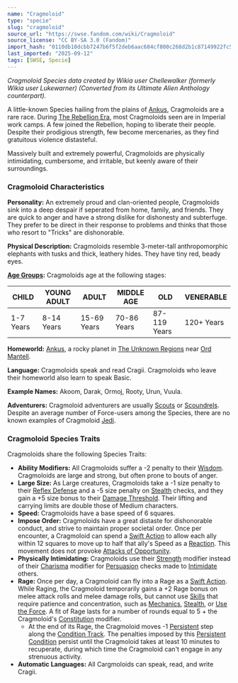 ```yaml
---
name: "Cragmoloid"
type: "specie"
slug: "cragmoloid"
source_url: "https://swse.fandom.com/wiki/Cragmoloid"
source_license: "CC BY-SA 3.0 (Fandom)"
import_hash: "0110db10dcbb7247b6f5f2deb6aac684cf800c268d2b1c87149922fc59061b84"
last_imported: "2025-09-12"
tags: [SWSE, Specie]
---
```

*Cragmoloid Species data created by Wikia user Chellewalker (formerly Wikia user Lukewarner) (Converted from its Ultimate Alien Anthology counterpart).*

A little-known Species hailing from the plains of [Ankus](https://swse.fandom.com/wiki/Ankus), Cragmoloids are a rare race. During [The Rebellion Era](https://swse.fandom.com/wiki/The_Rebellion_Era), most Cragmoloids seen are in Imperial work camps. A few joined the Rebellion, hoping to liberate their people. Despite their prodigious strength, few become mercenaries, as they find gratuitous violence distasteful.

Massively built and extremely powerful, Cragmoloids are physically intimidating, cumbersome, and irritable, but keenly aware of their surroundings.

### Cragmoloid Characteristics
**Personality:** An extremely proud and clan-oriented people, Cragmoloids sink into a deep despair if seperated from home, family, and friends. They are quick to anger and have a strong dislike for dishonesty and subterfuge. They prefer to be direct in their response to problems and thinks that those who resort to "Tricks" are dishonorable.

**Physical Description:** Cragmoloids resemble 3-meter-tall anthropomorphic elephants with tusks and thick, leathery hides. They have tiny red, beady eyes.

**[Age Groups](https://swse.fandom.com/wiki/Age_Groups):** Cragmoloids age at the following stages:

| CHILD | YOUNG ADULT | ADULT | MIDDLE AGE | OLD | VENERABLE |
| --- | --- | --- | --- | --- | --- |
| 1-7 Years | 8-14 Years | 15-69 Years | 70-86 Years | 87-119 Years | 120+ Years |

**Homeworld:** [Ankus](https://swse.fandom.com/wiki/Ankus), a rocky planet in [The Unknown Regions](https://swse.fandom.com/wiki/The_Unknown_Regions) near [Ord Mantell](https://swse.fandom.com/wiki/Ord_Mantell).

**Language:** Cragmoloids speak and read Cragii. Cragmoloids who leave their homeworld also learn to speak Basic.

**Example Names:** Akoom, Darak, Ormoj, Rooty, Urun, Vuula.

**Adventurers:** Cragmoloid adventurers are usually [Scouts](https://swse.fandom.com/wiki/Scouts) or [Scoundrels](https://swse.fandom.com/wiki/Scoundrels). Despite an average number of Force-users among the Species, there are no known examples of Cragmoloid [Jedi](https://swse.fandom.com/wiki/Jedi).
### Cragmoloid Species Traits
Cragmoloids share the following Species Traits:
- **Ability Modifiers:** All Cragmoloids suffer a -2 penalty to their [Wisdom](https://swse.fandom.com/wiki/Wisdom). Cragmoloids are large and strong, but often prone to bouts of anger.
- **Large Size:** As Large creatures, Cragmoloids take a -1 size penalty to their [Reflex Defense](https://swse.fandom.com/wiki/Reflex_Defense) and a -5 size penalty on [Stealth](https://swse.fandom.com/wiki/Stealth) checks, and they gain a +5 size bonus to their [Damage Threshold](https://swse.fandom.com/wiki/Damage_Threshold). Their lifting and carrying limits are double those of Medium characters.
- **Speed:** Cragmoloids have a base speed of 6 squares.
- **Impose Order:** Cragmoloids have a great distaste for dishonorable conduct, and strive to maintain proper societal order. Once per encounter, a Cragmoloid can spend a [Swift Action](https://swse.fandom.com/wiki/Swift_Action) to allow each ally within 12 squares to move up to half that ally's Speed as a [Reaction](https://swse.fandom.com/wiki/Reaction). This movement does not provoke [Attacks of Opportunity](https://swse.fandom.com/wiki/Attacks_of_Opportunity).
- **Physically Intimidating:** Cragmoloids use their [Strength](https://swse.fandom.com/wiki/Strength) modifier instead of their [Charisma](https://swse.fandom.com/wiki/Charisma) modifier for [Persuasion](https://swse.fandom.com/wiki/Persuasion) checks made to [Intimidate](https://swse.fandom.com/wiki/Intimidate) others.
- **Rage:** Once per day, a Cragmoloid can fly into a Rage as a [Swift Action](https://swse.fandom.com/wiki/Swift_Action). While Raging, the Cragmoloid temporarily gains a +2 Rage bonus on melee attack rolls and melee damage rolls, but cannot use [Skills](https://swse.fandom.com/wiki/Skills) that require patience and concentration, such as [Mechanics](https://swse.fandom.com/wiki/Mechanics), [Stealth](https://swse.fandom.com/wiki/Stealth), or [Use the Force](https://swse.fandom.com/wiki/Use_the_Force). A fit of Rage lasts for a number of rounds equal to 5 + the Cragmoloid's [Constitution](https://swse.fandom.com/wiki/Constitution) modifier.
    - At the end of its Rage, the Cragmoloid moves -1 [Persistent](https://swse.fandom.com/wiki/Persistent) step along the [Condition Track](https://swse.fandom.com/wiki/Condition_Track). The penalties imposed by this [Persistent Condition](https://swse.fandom.com/wiki/Persistent_Condition) persist until the Cragmoloid takes at least 10 minutes to recuperate, during which time the Cragmoloid can't engage in any strenuous activity.
- **Automatic Languages:** All Cargmoloids can speak, read, and write Cragii.
